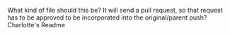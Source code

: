 What kind of file should this be? 
It will send a pull request, so that request has to be approved to be incorporated into the original/parent push?
Charlotte's Readme
